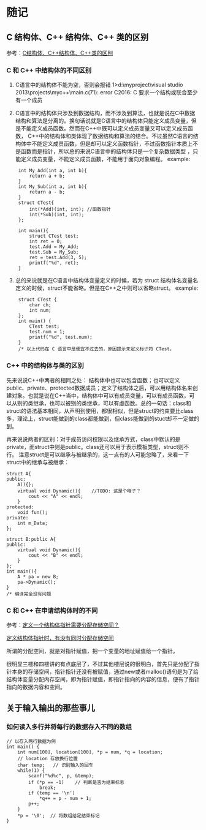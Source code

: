 # 随记

## C 结构体、C++ 结构体、C++ 类的区别

参考：[C结构体、C++结构体、C++类的区别](https://www.cnblogs.com/cthon/p/9170596.html)

### C 和 C++ 中结构体的不同区别

1. C语言中的结构体不能为空，否则会报错
1>d:\myproject\visual studio 2013\projects\myc++\main.c(71): error C2016: C 要求一个结构或联合至少有一个成员
2. C语言中的结构体只涉及到数据结构，而不涉及到算法，也就是说在C中数据结构和算法是分离的。换句话说就是C语言中的结构体只能定义成员变量，但是不能定义成员函数。然而在C++中既可以定义成员变量又可以定义成员函数， C++中的结构体和类体现了数据结构和算法的结合。不过虽然C语言的结构体中不能定义成员函数，但是却可以定义函数指针，不过函数指针本质上不是函数而是指针，所以总的来说C语言中的结构体只是一个复杂数据类型 ，只能定义成员变量，不能定义成员函数，不能用于面向对象编程。
   example:

        int My_Add(int a, int b){
            return a + b;
        }
        int My_Sub(int a, int b){
            return a - b;
        }
        struct CTest{
            int(*Add)(int, int); //函数指针
            int(*Sub)(int, int);
        };
        
        int main(){
            struct CTest test;
            int ret = 0;
            test.Add = My_Add;
            test.Sub = My_Sub;
            ret = test.Add(3, 5);
            printf("%d", ret);
        }
3. 总的来说就是在C语言中结构体变量定义的时候，若为 struct 结构体名变量名定义的时候，struct不能省略。但是在C++之中则可以省略struct。
   example:

        struct CTest {
            char ch;
            int num;
        };
        int main() {
            CTest test;
            test.num = 1;
            printf("%d", test.num);
        }
        /* 以上代码在 C 语言中是便宜不过去的，原因提示未定义标识符 CTest。

### C++ 中的结构体与类的区别

先来说说C++中两者的相同之处： 结构体中也可以包含函数；也可以定义public、private、protected数据成员；定义了结构体之后，可以用结构体名来创建对象。也就是说在C++当中，结构体中可以有成员变量，可以有成员函数，可以从别的类继承，也可以被别的类继承，可以有虚函数。总的一句话：class和struct的语法基本相同，从声明到使用，都很相似，但是struct的约束要比class多，理论上，struct能做到的class都能做到，但class能做到的stuct却不一定做的到。

再来说说两者的区别：对于成员访问权限以及继承方式，class中默认的是private，而struct中则是public。class还可以用于表示模板类型，struct则不行。
注意struct是可以继承与被继承的，这一点有的人可能忽略了，来看一下struct中的继承与被继承：

    struct A{
    public:
        A(){};
        virtual void Dynamic(){    //TODO: 这是个啥子？
            cout << "A" << endl;
        }
    protected:
        void fun();
    private:
        int m_Data;
    };
    
    struct B:public A{
    public:
        virtual void Dynamic(){
            cout << "B" << endl;
        }
    };
    int main(){
        A * pa = new B;
        pa->Dynamic();
    }
    /* 编译完全没有问题


### C 和 C++ 在申请结构体时的不同

参考：[定义一个结构体指针需要分配存储空间？](https://blog.csdn.net/dreamzuora/article/details/54377197)

[定义结构体指针时，有没有同时分配存储空间](http://bbs.pfan.cn/post-284115.html)

所谓的分配空间，就是对指针赋值，把一个变量的地址赋值给一个指针。

很明显三楼和四楼讲的有点底层了，不过其他楼层说的很明白，首先只是分配了指针本身的存储空间，指针指针还没有被赋值，通过new或者malloc()语句是为了给结构体变量分配内存空间，即为指针赋值，即指针指向的内容的信息，便有了指针指向的数据内容和空间。


## 关于输入输出的那些事儿

### 如何读入多行并将每行的数据存入不同的数组

```
// 以存入两行数据为例
int main() {
    int num[100], location[100], *p = num, *q = location;
    // location 存放换行位置
    char temp;   // 识别输入的回车
    while(1) {
        scanf("%d%c", p, &temp);
        if (*p == -1)    // 判断是否为结束标志
            break;
        if (temp == '\n')
            *q++ = p - num + 1;
        p++;
    }
    *p = '\0';  // 将数组给定结束标记
}